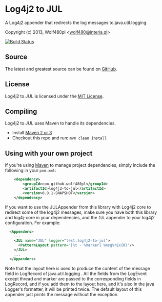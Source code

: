 Log4j2 to JUL
=============

A Log4j2 appender that redirects the log messages to java.util.logging

Copyright (c) 2013, Wolf480pl <<wolf480@interia.pl>>

[![Build Status](https://travis-ci.org/Wolf480pl/log4j2-to-jul.png?branch=master)](https://travis-ci.org/Wolf480pl/log4j2-to-jul)

Source
------
The latest and greatest source can be found on [GitHub].

License
-------
Log4j2 to JUL is licensed under the [MIT License][License].

Compiling
---------
Log4j2 to JUL uses Maven to handle its dependencies.

* Install [Maven 2 or 3](http://maven.apache.org/download.html)
* Checkout this repo and run: `mvn clean install`

Using with your own project
---------------------------
If you're using [Maven](http://maven.apache.org/download.html) to manage project dependencies, simply include the following in your `pom.xml`:
```xml
    <dependency>
        <groupId>com.github.wolf480pl</groupId>
        <artifactId>log4j2-to-jul</artifactId>
        <version>0.0.1-SNAPSHOT</version>
    </dependency>
```

If you want to use the JULAppender from this library with Log4j2 core to redirect some of the log4j2 messages, make sure you have both this library and log4j-core in your dependencies, and the `JUL` appender to your log4j2 configuration.
For example:
```xml
  <Appenders>
    ...
    <JUL name="JUL" logger="test.log4j2-to-jul">
      <PatternLayout pattern="[%t - %marker] %msg%rEx{0}"/>
    </JUL>
    ...
  </Appenders>
```
Note that the layout here is used to produce the content of the message field in LogRecord of java.util.logging . All the fields from the LogEvent except thread and marker are passed to the corresponding fields in LogRecord, and if you add them to the layout here, and it's also in the java Logger's formatter, it will be printed twice. The default layout of this appender just prints the message without the exception.

[GitHub]: https://github.com/Wolf480pl/log4j2-to-jul
[License]: http://opensource.org/licenses/MIT

